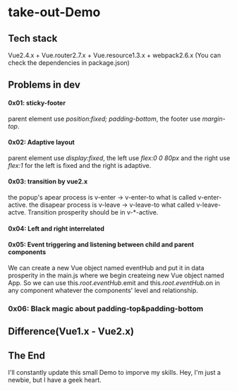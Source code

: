 # take-out-Demo

## Tech stack
Vue2.4.x + Vue.router2.7.x + Vue.resource1.3.x + webpack2.6.x (You can check the dependencies in package.json)

## Problems in dev
#### 0x01: sticky-footer
parent element use *position:fixed; padding-bottom*, the footer use *margin-top*.

#### 0x02: Adaptive layout
parent element use *display:fixed*, the left use *flex:0 0 80px* and the right use *flex:1* for the left is fixed and the right is adaptive.

#### 0x03: transition by vue2.x
the popup's apear process is v-enter -> v-enter-to what is called v-enter-active. the disapear process is v-leave -> v-leave-to what called v-leave-actve. Transition prosperity should be in v-\*-active.

#### 0x04: Left and right interrelated


#### 0x05: Event triggering and listening between child and parent components
We can create a new Vue object named eventHub and put it in data prosperity in the main.js where we begin createing new Vue object named App. So we can use this.$root.eventHub.$emit and this.$root.eventHub.$on in any component whatever the components' level and relationship.

### 0x06: Black magic about padding-top&padding-bottom


## Difference(Vue1.x - Vue2.x)


## The End
I'll constantly update this small Demo to imporve my skills. Hey, I'm just a newbie, but I have a geek heart.
